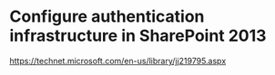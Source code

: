 # Configure authentication infrastructure in SharePoint 2013

https://technet.microsoft.com/en-us/library/jj219795.aspx